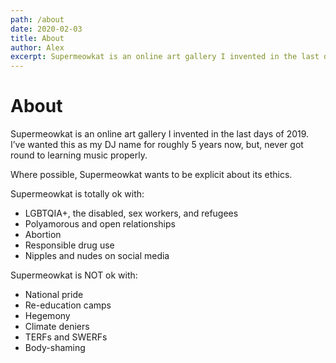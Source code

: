 ```yaml
---
path: /about
date: 2020-02-03
title: About
author: Alex
excerpt: Supermeowkat is an online art gallery I invented in the last days of 2019.
---
```


# About

Supermeowkat is an online art gallery I invented in the last days of 2019. I’ve wanted this as my DJ name for roughly 5 years now, but, never got round to learning music properly.

Where possible, Supermeowkat wants to be explicit about its ethics.

Supermeowkat is totally ok with:

- LGBTQIA+, the disabled, sex workers, and refugees
- Polyamorous and open relationships
- Abortion
- Responsible drug use
- Nipples and nudes on social media

Supermeowkat is NOT ok with:

- National pride
- Re-education camps
- Hegemony
- Climate deniers
- TERFs and SWERFs
- Body-shaming
